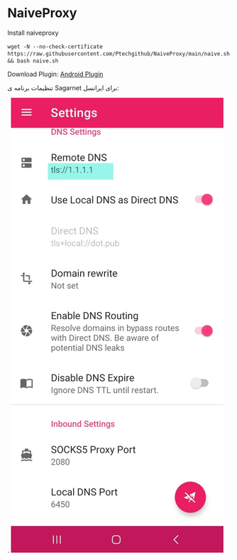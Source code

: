 # NaiveProxy
Install naiveproxy


```
wget -N --no-check-certificate https://raw.githubusercontent.com/Ptechgithub/NaiveProxy/main/naive.sh && bash naive.sh
```

Download Plugin:
[Android Plugin](https://github.com/SagerNet/SagerNet/releases)



تنظیمات برنامه ی Sagarnet برای ایرانسل:

.
![1](https://raw.githubusercontent.com/Ptechgithub/NaiveProxy/main/1.jpg)
